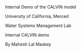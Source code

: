 Internal Demo of the CALVIN model

University of California, Merced

Water Systems Management Lab

Internal CALVIN demo

By Mahesh Lal Maskey

